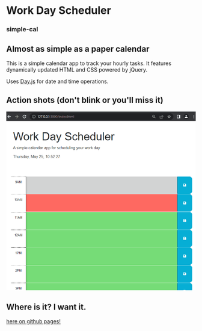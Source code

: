 # Work Day Scheduler
### simple-cal
## Almost as simple as a paper calendar

This is a simple calendar app to track your hourly tasks. It features dynamically updated HTML and CSS powered by jQuery.

Uses [Day.js](https://day.js.org/en/) for date and time operations.


## Action shots (don't blink or you'll miss it)

![it stays right there thanks to the magic of localStorage!](./readme/working.gif)


## Where is it? I want it.

[here on github pages!](https://stanjosh.github.io/simple-cal/)



